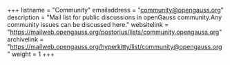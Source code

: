 +++
listname = "Community"
emailaddress = "community@opengauss.org"
description = "Mail list for public discussions in openGauss community.Any community issues can be discussed here."
websitelink = "https://mailweb.opengauss.org/postorius/lists/community.opengauss.org"
archivelink = "https://mailweb.opengauss.org/hyperkitty/list/community@opengauss.org"
weight =  1
+++